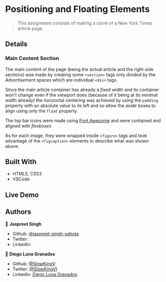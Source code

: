 # Positioning and Floating Elements

> This assignment consists of making a clone of a New York Times article page.

## Details

### Main Content Section

The main content of the page (being the actual article and the right side sections) was made by creating some `<section>` tags only divided by the *Advertisement* spaces which are individual `<div>` tags.

Since the main article container has already a *fixed* width and its container won't change even if the viewport does (because of it being at its minimal width already) the horizontal centering was achieved by using the `padding` property with an absolute value to its left and so allow the *aside* boxes to align using only the `float` property.

The top bar icons were made using [Font Awesome](https://fontawesome.com/) and were contained and aligned with *flexboxes*

As for each image, they were wrapped inside `<figure>` tags and took advantage of the `<figcaption>` elements to describe what was shown above.

## Built With

- HTML5, CSS3
- VSCode

## Live Demo

## Authors

👤 **Jaspreet Singh**
- Github: [@jaspreet-singh-sahota](https://github.com/jaspreet-singh-sahota)
- Twitter:
- Linkedin: 

👤 **Diego Luna Granados**
- Github: [@SlowKingV](https://github.com/SlowKingV)
- Twitter: [@SlowKingVI](https://twitter.com/SlowKingVI)
- Linkedin: [Diego Luna Granados](https://www.linkedin.com/in/diego-luna-granados-64007b197/)
